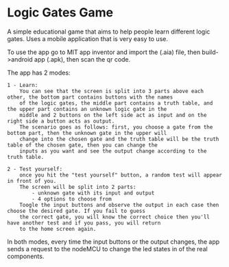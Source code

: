 # Logic Gates Game
A simple educational game that aims to help people learn different logic gates. Uses a mobile application that is very easy to use.

To use the app go to MIT app inventor and import the (.aia) file, then build->android app (.apk), then scan the qr code. 

The app has 2 modes: 
   
    1 - Learn: 
        You can see that the screen is split into 3 parts above each other, the bottom part contains buttons with the names 
        of the logic gates, the middle part contains a truth table, and the upper part contains an unknown logic gate in the
        middle and 2 buttons on the left side act as input and on the right side a button acts as output.
        The scenario goes as follows: first, you choose a gate from the bottom part, then the unknown gate in the upper will
        change into the chosen gate and the truth table will be the truth table of the chosen gate, then you can change the
        inputs as you want and see the output change according to the truth table.
        
    2 - Test yourself:
        once you hit the "test yourself" button, a random test will appear in front of you.
        The screen will be split into 2 parts:
            - unknown gate with its input and output
            - 4 options to choose from
        Toogle the input buttons and observe the output in each case then choose the desired gate. If you fail to guess 
        the correct gate, you will know the correct choice then you'll have another test and if you pass, you will return
        to the home screen again. 

In both modes, every time the input buttons or the output changes, the app sends a request to the nodeMCU to change the led states in of the real components.
